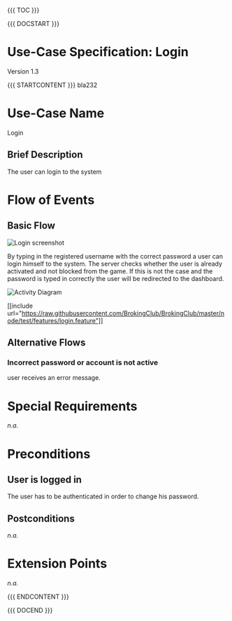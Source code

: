 {{{ TOC }}}


{{{ DOCSTART }}}

# Use-Case Specification: Login

Version 1.3

{{{ STARTCONTENT }}}
bla232

# Use-Case Name 
Login
## 	Brief Description
The user can login to the system 

# Flow of Events
## 	Basic Flow
![Login screenshot](http://broking.club/img/doc/screens/login.png)

By typing in the registered username with the correct password a user can login himself to the system.
The server checks whether the user is already activated and not blocked from the game. 
If this is not the case and the password is typed in correctly the user will be redirected to the dashboard.

![Activity Diagram](http://broking.club/img/doc/ad/ad_login.png)

[[include url="https://raw.githubusercontent.com/BrokingClub/BrokingClub/master/node/test/features/login.feature"]]


## 	Alternative Flows
### Incorrect password or account is not active
user receives an error message.

# Special Requirements
*n.a.*

# Preconditions
## User is logged in
The user has to be authenticated in order to change his password.

## Postconditions
*n.a.*

# Extension Points
*n.a.*

{{{ ENDCONTENT }}}

{{{ DOCEND }}}




